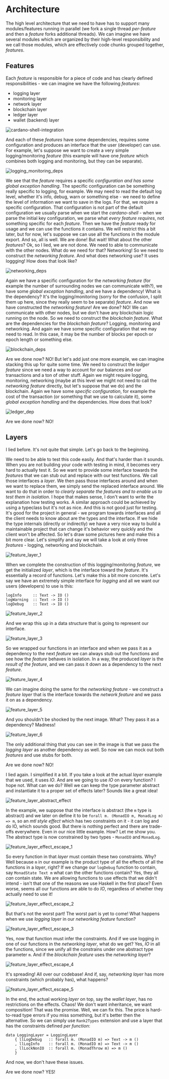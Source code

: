 # Architecture

The high level architecture that we need to have has to support many modules/features running in parallel (we fork a single thread _per-feature_ and then a _feature_ forks additional threads).
We can imagine we have several modules which are organized by their high-level responsibility and we call those modules, which are effectively code chunks grouped together, _features_.

## Features

Each _feature_ is responsible for a piece of code and has clearly defined responsibilities - we can imagine we have the following _features_:
- logging layer
- monitoring layer
- network layer
- blockchain layer
- ledger layer
- wallet (backend) layer

![cardano-shell-integration](https://user-images.githubusercontent.com/6264437/47286815-88df4100-d5f0-11e8-92a7-c807b6d3b47a.jpg)

And each of these _features_ have some dependencies, requires some configuration and produces an interface that the user (developer) can use.
For example, let's suppose we want to create a very simple logging/monitoring _feature_ (this example will have one _feature_ which combines both logging and monitoring, but they can be separate).

![logging_monitoring_deps](https://user-images.githubusercontent.com/6264437/48932225-fe457680-eefa-11e8-8aae-9764382e74ff.jpg)

We see that the _feature_ requires a specific *configuration and has some global exception handling*.
The specific configuration can be something really specific to logging, for example. We may need to read the default log level, whether it's info, debug, warn or something else - we need to define the level of information we want to save in the logs. For that, we require a specific configuration. That configuration is not part of the default configuration we usually parse when we start the _cardano-shell_ - when we parse the initial key configuration, we parse what *every feature requires*, not
something specific for each _feature_.
Then we have the _feature_ ready for usage and we can use the functions it contains. We will restrict this a bit later, but for now, let's suppose we can use all the functions in the module export.
And so, all is well. We are done! But wait! What about the other _features_? Ok, so I lied, we are not done. We need to able to communicate with the other nodes. What do we need for that? Networking! So we need to construct the _networking feature_. And what does networking use? It uses loggging! How does that look like?

![networking_deps](https://user-images.githubusercontent.com/6264437/48932488-84ae8800-eefc-11e8-89ff-5c8d45dc0f46.jpg)

Again we have a specific configuration for the _networking feature_ (for example the number of surrounding nodes we can communicate with?), we have some _global exception handling_, and we have a dependency! What is the dependency? It's the logging/monitoring (sorry for the confusion, I split them up here, since they really seem to be separate) _feature_.
And now we have constructed the _networking feature_! Are we done? NO! We can communicate with other nodes, but we don't have any blockchain logic running on the node. So we need to construct the _blockchain feature_. What are the dependencies for the _blockchain feature_? Logging, monitoring and networking. And again we have some specific configuration that we may need to read. In this case, it may be the number of blocks per epoch or epoch length or something else.

![blockchain_deps](https://user-images.githubusercontent.com/6264437/48932776-e0c5dc00-eefd-11e8-9701-b659cf44fcb7.jpg)

Are we done now? NO! But let's add just one more example, we can imagine stacking this up for quite some time. We need to construct the _ledger feature_ since we need a way to account for our balances and our transactions and a ton of other stuff. Again we might require logging, monitoring, networking (maybe at this level we might not need to call the _networking feature_ directly, but let's suppose that we do) and the blockchain. Again we have some _specific configuration_, for example the cost
of the transaction (or something that we use to calculate it), some _global exception handling_ and the dependencies. How does that look?

![ledger_dep](https://user-images.githubusercontent.com/6264437/48933094-4c5c7900-eeff-11e8-9cf9-6e4a04db182f.jpg)


Are we done now? NO!

## Layers

I lied before. It's not quite that simple. Let's go back to the beginning.

We need to be able to test this code easily. And that's harder than it sounds. When you are not building your code with testing in mind, it becomes very hard to actually test it. So we want to provide some interface towards the _features_ that we can stub out and replace with our test functions. We call those interfaces a _layer_. We then pass those interfaces around and when we want to replace them, we simply send the replaced interface around. We want to do that in order to *clearly separate the features and to enable us to test them in isolation*. I hope that makes sense, I don't want to write the explanation how testing works. A similar approach could be achieved by using a typeclass but it's not as nice. And this is not good just for testing. It's good for the project in general - we program towards interfaces and all the client needs to know about are the types and the interface. If we hide the type internals (directly or indirectly) we have a very nice way to build a maintainable project that can change it's behavior very quickly and the client won't be affected.
So let's draw some pictures here and make this a bit more clear. Let's simplify and say we will take a look at only three _features_ - logging, networking and blockchain.

![feature_layer_1](https://user-images.githubusercontent.com/6264437/48933434-89753b00-ef00-11e8-9edf-5f424caaba07.jpg)

When we complete the construction of this logging/monitoring _feature_, we get the initialized _layer_, which is the interface toward the _feature_. It's essentially a record of functions.
Let's make this a bit more concrete. Let's say we have an extremely simple interface for _logging_ and all we want our users (developers) to use is this:
```
logInfo     :: Text -> IO ()
logWarning  :: Text -> IO ()
logDebug    :: Text -> IO ()
```

![feature_layer_2](https://user-images.githubusercontent.com/6264437/48933544-ed97ff00-ef00-11e8-9d2f-349eaa2be225.jpg)

And we wrap this up in a data structure that is going to represent our interface.

![feature_layer_3](https://user-images.githubusercontent.com/6264437/48933604-32239a80-ef01-11e8-851e-44e437899f38.jpg)

So we wrapped our functions in an interface and when we pass it as a dependency to the next _feature_ we can always stub out the functions and see how the _feature_ behaves in isolation.
In a way, the produced *layer* is the _result of the feature_, and we can pass it down as a dependency to the next _feature_.

![feature_layer_4](https://user-images.githubusercontent.com/6264437/48933677-7f077100-ef01-11e8-8bf0-947b27de27f1.jpg)

We can imagine doing the same for the _networking feature_ - we construct a _feature layer_ that is the interface towards the _network feature_ and we pass it on as a dependency.

![feature_layer_5](https://user-images.githubusercontent.com/6264437/48933736-b24a0000-ef01-11e8-9da5-f148ee66e334.jpg)

And you shouldn't be shocked by the next image. What? They pass it as a dependency? Madness!

![feature_layer_6](https://user-images.githubusercontent.com/6264437/48933810-e9201600-ef01-11e8-87a8-a6a49213030e.jpg)

The only additional thing that you can see in the image is that we pass the _logging layer_ as another dependency as well. So now we can mock out both _features_ and use stubs for both.


Are we done now? NO!

I lied again. I simplified it a bit. If you take a look at the actual _layer_ example that we used, it uses _IO_. And are we going to use _IO_ on every function? I hope not. What can we do? Well we can keep the type parameter abstract and instantiate it to a proper set of effects later? Sounds like a great idea!

![feature_layer_abstract_effect](https://user-images.githubusercontent.com/6264437/48934055-db1ec500-ef02-11e8-910a-a11885661bb2.jpg)

In the example, we suppose that the interface is abstract (the `m` type is abstract) and we later on define it to be `forall m. (MonadIO m, MonadLog m) => m`, so an _mtl style effect_ which has two constraints on it - it can log and do IO, which sounds good. But there is nothing perfect and there are trade-offs everywhere. Even in our nice little example. How?
Let me show you. The abstract type is now constrained by two types - `MonadIO` and `MonadLog`.

![feature_layer_effect_escape_1](https://user-images.githubusercontent.com/6264437/48934364-fdfda900-ef03-11e8-8631-bcdb2f283eab.jpg)

So every function in that _layer_ must contain these two constraints. Why? Well because `m` in our example is the product type of all the effects of all the functions in a _layer_, right? If we change our `logDebug` function to contain, say `MonadState Text m` what can the other functions contain? Yes, they all _can_ contain state. We are allowing functions to use effects that we didn't intend -
isn't that one of the reasons we use Haskell in the first place? Even worse, seems all our functions are able to do _IO_, regardless of whether they actually need to use it!

![feature_layer_effect_escape_2](https://user-images.githubusercontent.com/6264437/48934561-d65b1080-ef04-11e8-808a-b83bee9a188b.jpg)

But that's not the worst part! The worst part is yet to come!
What happens when we use _logging layer_ in our _networking feature_ function?

![feature_layer_effect_escape_3](https://user-images.githubusercontent.com/6264437/48934599-fdb1dd80-ef04-11e8-984b-4d2f4cc2eef2.jpg)

Yes, now that function must infer the constraints. And if we use logging in one of our functions in the _networking layer_, what do we get? Yes, _IO_ in all the functions, since we unify all the constrains under one abstract type parameter `m`. And if the _blockchain feature_ uses the _networking layer_?

![feature_layer_effect_escape_4](https://user-images.githubusercontent.com/6264437/48934692-626d3800-ef05-11e8-98f5-ae7b10b8b597.jpg)

It's spreading! All over our codebase! And if, say, _networking layer_ has more constraints (which probably has), what happens?

![feature_layer_effect_escape_5](https://user-images.githubusercontent.com/6264437/48934729-816bca00-ef05-11e8-8988-0143b1a634e3.jpg)

In the end, the actual working _layer_ on top, say the _wallet layer_, has no restrictions on the effects. Chaos! We don't want inheritance, we want composition! That was the promise.
Well, we can fix this. The price is hard-to-read type errors if you miss something, but it's better then the alternative.
So we can simply use `Rank2Types` extension and use a layer that has the constraints defined *per function*:
```
data LoggingLayer = LoggingLayer
    { llLogDebug   :: forall m. (MonadIO m) => Text -> m ()
    , llLogInfo    :: forall m. (MonadIO m) => Text -> m ()
    , llLockNonIO  :: forall m. (MonadThrow m) => m ()
    }
```

And now, we don't have these issues.

Are we done now? YES!

